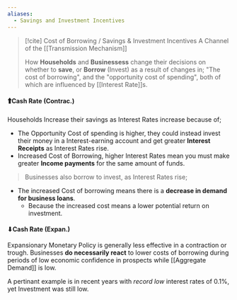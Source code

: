 ```yaml
---
aliases:
  - Savings and Investment Incentives
---
```

>[!cite] Cost of Borrowing / Savings & Investment Incentives
>A Channel of the [[Transmission Mechanism]]
>
>How **Households** and **Businessess** change their decisions on whether to **save**, or **Borrow** (Invest) as a result of changes in; "The cost of borrowing", and the "opportunity cost of spending", both of which are influenced by [[Interest Rate]]s.


#### 🠱Cash Rate (Contrac.)
Households Increase their savings as Interest Rates increase because of;
- The Opportunity Cost of spending is higher, they could instead invest their money in a Interest-earning account and get greater **Interest Receipts** as Interest Rates rise.
- Increased Cost of Borrowing, higher Interest Rates mean you must make greater **Income payments** for the same amount of funds.
>Businesses also borrow to invest, as Interest Rates rise;
- The increased Cost of borrowing means there is a **decrease in demand for business loans**.
	- Because the increased cost means a lower potential return on investment.
#### ⬇Cash Rate (Expan.) 
Expansionary Monetary Policy is generally less effective in a contraction or trough.
Businesses **do necessarily react** to lower costs of borrowing during periods of low economic confidence in prospects while [[Aggregate Demand]] is low.

A pertinant example is in recent years with *record low* interest rates of 0.1%, yet Investment was still low.